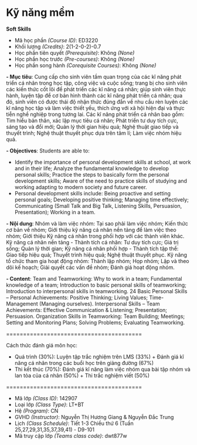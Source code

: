 # Kỹ năng mềm
<b>Soft Skills</b>

- Mã học phần <i>(Course ID)</i>: ED3220
- Khối lượng <i>(Credits)</i>: 2(1-2-0-2)-0.7
- Học phần tiên quyết <i>(Prerequisite)</i>: Không <i>(None)</i>
- Học phần học trước <i>(Pre-courses)</i>: Không <i>(None)</i>
- Học phần song hành <i>(Corequisite Courses)</i>: Không <i>(None)</i>

<b>
- Mục tiêu</b>: Cung cấp cho sinh viên tầm quan trọng của các kĩ năng phát triển cá nhân trong học tập,
công việc và cuộc sống; trang bị cho sinh viên các kiến thức cốt lõi để phát triển các kĩ năng cá
nhân; giúp sinh viên thực hành, luyện tập để cơ bản hình thành các kĩ năng phát triển cá nhân; qua
đó, sinh viên có được thái độ nhận thức đúng đắn về nhu cầu rèn luyện các kĩ năng học tập và làm
việc thiết yếu, thích ứng với xã hội hiện đại và thực tiễn nghề nghiệp trong tương lai.
Các kĩ năng phát triển cá nhân bao gồm: Tìm hiểu bản thân, xác lập mục tiêu cá nhân; Phát triển tư
duy tích cực, sáng tạo và đổi mới; Quản lý thời gian hiệu quả; Nghệ thuật giao tiếp và thuyết trình;
Nghệ thuật thuyết phục dựa trên tâm lí; Làm việc nhóm hiệu quả. 

<b><font size=”2”>- Objectives</b>: Students are able to:
- Identify the importance of personal development skills at school, at work and in their life; Analyze the
fundamental knowledge to develop personal skills; Practice the steps to basically form the personal
development skills; Aware of the need to practice skills of studying and working adapting to modern society
and future career.
- Personal development skills include: Being proactive and setting personal goals; Developing positive
thinking; Managing time effectively; Communicating (Small Talk and Big Talk, Listening Skills, Persuasion,
Presentation); Working in a team.</font>


<b>
- Nội dung</b>: Nhóm và làm việc nhóm: Tại sao phải làm việc nhóm; Kiến thức cơ bản về nhóm; Giới
thiệu kỹ năng cá nhân nền tảng để làm việc theo nhóm; Giới thiệu Kỹ năng cá nhân trong phối hợp
với các thành viên khác.
Kỹ năng cá nhân nền tảng - Thành tích cá nhân: Tư duy tích cực; Giá trị sống; Quản lý thời gian;
Kỹ năng cá nhân phối hợp - Thành tích tập thể: Giao tiếp hiệu quả; Thuyết trình hiệu quả; Nghệ
thuật thuyết phục.
Kỹ năng tổ chức tham gia hoạt động nhóm: Thành lập nhóm; Họp nhóm; Lập và theo dõi kế hoạch;
Giải quyết các vấn đề nhóm; Đánh giá hoạt động nhóm.

<b>- Content</b>: Team and Teamworking: Why to work in a team; Fundamental knowledge of a team; Introduction to basic personal
skills of teamworking; Introduction to interpersonal skills in teamworking.
24
Basic Personal Skills – Personal Achievements: Positive Thinking; Living Values; Time-Management (Managing
ourselves).
Interpersonal Skills – Team Achievements: Effective Communication & Listening; Presentation; Persuasion.
Organization Skills in Teamworking: Team Building; Meetings; Setting and Monitoring Plans; Solving Problems;
Evaluating Teamworking.


========================================

Cách thức đánh giá môn học:
- Quá trình (30%): Luyện tập trắc nghiệm trên LMS (33%) + Đánh giá kĩ năng cá nhân trong các buổi học trên giảng đường (67%)
- Thi kết thúc (70%): Đánh giá kĩ năng làm việc nhóm qua bài tập nhóm và lan tỏa của cá nhân (50%) + Thi trắc nghiệm viết (50%)

========================================
- Mã lớp <i>(Class ID)</i>: 142907
- Loại lớp <i>(Class Type)</i></i>: LT+BT
- Hệ <i>(Program)</i></i>: CN
- GVHD <i>(Instructor)</i>: Nguyễn Thị Hương Giang & Nguyễn Đắc Trung
- Lịch <i>(Class Schedule)</i>: Tiết 1-3 Chiều thứ 6 (Tuần 25,27,29,31,35,37,39,41) - D9-101
- Mã truy cập lớp <i>(Teams class code)</i>: dwt877w

